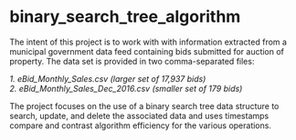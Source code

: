 # binary_search_tree_algorithm

The intent of this project is to work with with information extracted from a 
municipal government data feed containing bids submitted for auction of property.
The data set is provided in two comma-separated files:

  *1. eBid_Monthly_Sales.csv (larger set of 17,937 bids)* <br>
  *2. eBid_Monthly_Sales_Dec_2016.csv (smaller set of 179 bids)*

The project focuses on the use of a binary search tree data structure to 
search, update, and delete the associated data and uses timestamps compare and 
contrast algorithm efficiency for the various operations. 
